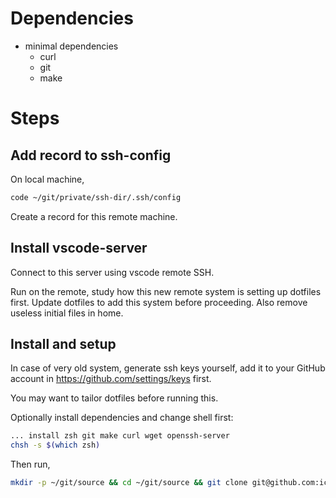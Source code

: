 # Dependencies

- minimal dependencies
    - curl
    - git
    - make

# Steps

## Add record to ssh-config

On local machine,

```sh
code ~/git/private/ssh-dir/.ssh/config
```

Create a record for this remote machine.

## Install vscode-server

Connect to this server using vscode remote SSH.

Run on the remote, study how this new remote system is setting up dotfiles first. Update dotfiles to add this system before proceeding.
Also remove useless initial files in home.

## Install and setup

In case of very old system, generate ssh keys yourself, add it to your GitHub account in <https://github.com/settings/keys> first.

You may want to tailor dotfiles before running this.

Optionally install dependencies and change shell first:

```sh
... install zsh git make curl wget openssh-server
chsh -s $(which zsh)
```

Then run,

```sh
mkdir -p ~/git/source && cd ~/git/source && git clone git@github.com:ickc/bootstrapping-os-environments.git && bootstrapping-os-environments/linux-minimal/install.sh
```
